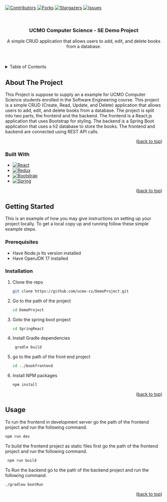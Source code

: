 <!-- Improved compatibility of back to top link: See: https://github.com/othneildrew/Best-README-Template/pull/73 -->
<a name="readme-top"></a>
<!--
*** Thanks for checking out the Best-README-Template. If you have a suggestion
*** that would make this better, please fork the repo and create a pull request
*** or simply open an issue with the tag "enhancement".
*** Don't forget to give the project a star!
*** Thanks again! Now go create something AMAZING! :D
-->



<!-- PROJECT SHIELDS -->
<!--
*** I'm using markdown "reference style" links for readability.
*** Reference links are enclosed in brackets [ ] instead of parentheses ( ).
*** See the bottom of this document for the declaration of the reference variables
*** for contributors-url, forks-url, etc. This is an optional, concise syntax you may use.
*** https://www.markdownguide.org/basic-syntax/#reference-style-links
--> 
[![Contributors][contributors-shield]][contributors-url]
[![Forks][forks-shield]][forks-url]
[![Stargazers][stars-shield]][stars-url]
[![Issues][issues-shield]][issues-url]




<!-- PROJECT LOGO -->
<br />
<div align="center">
  <a href="https://github.com/ucmo-cs/DemoProject">
  
  </a>

<h3 align="center"> UCMO Computer Science - SE Demo Project</h3>

  <p align="center">
    A simple CRUD application that allows users to add, edit, and delete books from a database.
    <br />
    <br />
    <br />
 

  </p>
</div>



<!-- TABLE OF CONTENTS -->
<details>
  <summary>Table of Contents</summary>
  <ol>
    <li>
      <a href="#about-the-project">About The Project</a>
      <ul>
        <li><a href="#built-with">Built With</a></li>
      </ul>
    </li>
    <li>
      <a href="#getting-started">Getting Started</a>
      <ul>
        <li><a href="#prerequisites">Prerequisites</a></li>
        <li><a href="#installation">Installation</a></li>
      </ul>
    </li>
    <li><a href="#usage">Usage</a></li>
    <li><a href="#roadmap">Roadmap</a></li>
    <li><a href="#contributing">Contributing</a></li>
    <li><a href="#license">License</a></li>
    <li><a href="#contact">Contact</a></li>
    <li><a href="#acknowledgments">Acknowledgments</a></li>
  </ol>
</details>



<!-- ABOUT THE PROJECT -->
## About The Project
This Project is suppose to supply an a example for UCMO Computer Science students enrolled in the Software Engineering course. This project is a simple CRUD  (Create, Read, Update, and Delete) application that allows users to add, edit, and delete books from a database. The project is split into two parts, the frontend and the backend. The frontend is a React.js application that uses Bootstrap for styling. The backend is a Spring Boot application that uses a h2 database to store the books. The frontend and backend are connected using REST API calls.



<!--Here's a blank template to get started: To avoid retyping too much info. Do a search and replace with your text editor for the following: `github_username`, `DemoProject`, `twitter_handle`, `linkedin_username`, `email_client`, `email`, `project_title`, `project_description`-->

<p align="right">(<a href="#readme-top">back to top</a>)</p>



### Built With

* [![React][React.js]][React-url]
* [![Redux][Redux.js]][Redux-url]
* [![Bootstrap][Bootstrap.com]][Bootstrap-url]
* [![Spring][Spring.io]][Spring.io-url]


<p align="right">(<a href="#readme-top">back to top</a>)</p>



<!-- GETTING STARTED -->
## Getting Started

This is an example of how you may give instructions on setting up your project locally.
To get a local copy up and running follow these simple example steps.

### Prerequisites

* Have Node.js lts version installed 
* Have OpenJDK 17 installed


### Installation


1. Clone the repo
   ```sh
   git clone https://github.com/ucmo-cs/DemoProject.git 
   ```
2. Go to the path of the project
   ```sh
   cd DemoProject
   ```
3. Goto the spring boot project
   ```sh
   cd SpringReact 
   ```
4. Install Gradle dependencies
   
   ```sh
    gradle build
    ```
5. go to the path of the front end project
   ```sh
   cd ../bookfrontend
   ``` 
6. Install NPM packages
   ```sh
   npm install
   ```
<p align="right">(<a href="#readme-top">back to top</a>)</p>



<!-- USAGE EXAMPLES -->
## Usage

To run the frontend in development server go the path of the frontend project and run the following command.
   ```sh
   npm run dev 
   ```

To build the frontend project as static files first go the path of the frontend project and run the following command.
   ```sh
    npm run build 
  ```

To Run the backend go to the path of the backend project and run the following command.
   ```sh
   ./gradlew bootRun 
   ```





<p align="right">(<a href="#readme-top">back to top</a>)</p>





<!-- MARKDOWN LINKS & IMAGES -->
<!-- https://www.markdownguide.org/basic-syntax/#reference-style-links -->
[contributors-shield]: https://img.shields.io/github/contributors/ucmo-cs/DemoProject.svg?style=for-the-badge
[contributors-url]: https://github.com/ucmo-cs/DemoProject/graphs/contributors
[forks-shield]: https://img.shields.io/github/forks/ucmo-cs/DemoProject.svg?style=for-the-badge
[forks-url]: https://github.com/ucmo-cs/DemoProject/network/members
[stars-shield]: https://img.shields.io/github/stars/ucmo-cs/DemoProject.svg?style=for-the-badge
[stars-url]: https://github.com/ucmo-cs/DemoProject/stargazers
[issues-shield]: https://img.shields.io/github/issues/ucmo-cs/DemoProject.svg?style=for-the-badge
[issues-url]: https://github.com/ucmo-cs/DemoProject/issues
[license-shield]: https://img.shields.io/github/license/ucmo-cs/DemoProject.svg?style=for-the-badge
[license-url]: https://github.com/ucmo-cs/DemoProject/blob/master/LICENSE.txt
[linkedin-shield]: https://img.shields.io/badge/-LinkedIn-black.svg?style=for-the-badge&logo=linkedin&colorB=555
[linkedin-url]: https://linkedin.com/in/linkedin_username
[product-screenshot]: images/screenshot.png
[Next.js]: https://img.shields.io/badge/next.js-000000?style=for-the-badge&logo=nextdotjs&logoColor=white
[Next-url]: https://nextjs.org/
[React.js]: https://img.shields.io/badge/React-20232A?style=for-the-badge&logo=react&logoColor=61DAFB
[React-url]: https://reactjs.org/
[Vue.js]: https://img.shields.io/badge/Vue.js-35495E?style=for-the-badge&logo=vuedotjs&logoColor=4FC08D
[Vue-url]: https://vuejs.org/
[Angular.io]: https://img.shields.io/badge/Angular-DD0031?style=for-the-badge&logo=angular&logoColor=white
[Angular-url]: https://angular.io/
[Svelte.dev]: https://img.shields.io/badge/Svelte-4A4A55?style=for-the-badge&logo=svelte&logoColor=FF3E00
[Svelte-url]: https://svelte.dev/
[Laravel.com]: https://img.shields.io/badge/Laravel-FF2D20?style=for-the-badge&logo=laravel&logoColor=white
[Laravel-url]: https://laravel.com
[Bootstrap.com]: https://img.shields.io/badge/Bootstrap-563D7C?style=for-the-badge&logo=bootstrap&logoColor=white
[Bootstrap-url]: https://getbootstrap.com
[JQuery.com]: https://img.shields.io/badge/jQuery-0769AD?style=for-the-badge&logo=jquery&logoColor=white
[JQuery-url]: https://jquery.com 
[Spring.io-url]: https://spring.io/
[Spring.io]: https://img.shields.io/badge/Spring_Boot-F2F4F9?style=for-the-badge&logo=spring-boot
[Redux.js]: https://img.shields.io/badge/Redux-593D88?style=for-the-badge&logo=redux&logoColor=white
[Redux-url]: https://redux.js.org/